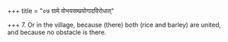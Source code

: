 +++
title = "०७ ग्रामे वोभयसम्प्रयोगादविरोधात्"

+++
7. Or in the village, because (there) both (rice and barley) are united, and because no obstacle is there.
